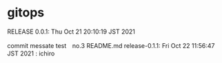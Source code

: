 # gitops

RELEASE 0.0.1: Thu Oct 21 20:10:19 JST 2021

commit messate test　no.3
README.md release-0.1.1: Fri Oct 22 11:56:47 JST 2021 : ichiro
